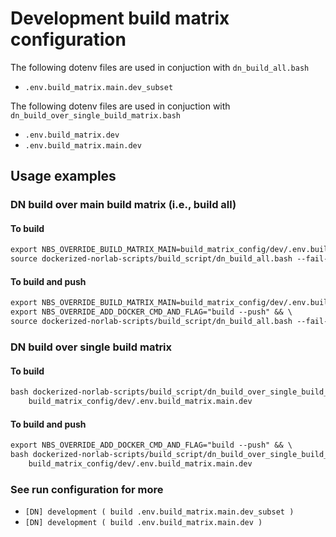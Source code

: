 
# Development build matrix configuration 
 
The following dotenv files are used in conjuction with `dn_build_all.bash` 
- `.env.build_matrix.main.dev_subset`

The following dotenv files are used in conjuction with `dn_build_over_single_build_matrix.bash` 
- `.env.build_matrix.dev`
- `.env.build_matrix.main.dev`

## Usage examples

### DN build over main build matrix (i.e., build all)

#### To build
```markdown
export NBS_OVERRIDE_BUILD_MATRIX_MAIN=build_matrix_config/dev/.env.build_matrix.main.dev_subset && \
source dockerized-norlab-scripts/build_script/dn_build_all.bash --fail-fast
```

#### To build and push
```markdown
export NBS_OVERRIDE_BUILD_MATRIX_MAIN=build_matrix_config/dev/.env.build_matrix.main.dev_subset && \
export NBS_OVERRIDE_ADD_DOCKER_CMD_AND_FLAG="build --push" && \
source dockerized-norlab-scripts/build_script/dn_build_all.bash --fail-fast
```

### DN build over single build matrix

#### To build
```markdown
bash dockerized-norlab-scripts/build_script/dn_build_over_single_build_matrix.bash \
    build_matrix_config/dev/.env.build_matrix.main.dev
```

#### To build and push
```markdown
export NBS_OVERRIDE_ADD_DOCKER_CMD_AND_FLAG="build --push" && \
bash dockerized-norlab-scripts/build_script/dn_build_over_single_build_matrix.bash \
    build_matrix_config/dev/.env.build_matrix.main.dev
```

### See run configuration for more

- `[DN] development ( build .env.build_matrix.main.dev_subset )`
- `[DN] development ( build .env.build_matrix.main.dev )`
